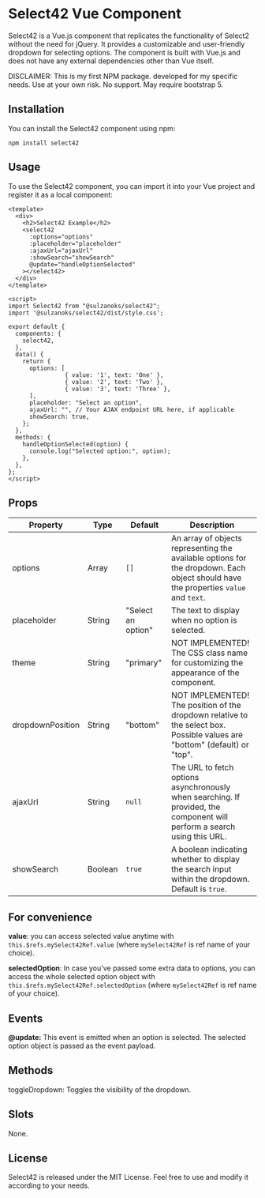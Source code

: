 # Select42 Vue Component

Select42 is a Vue.js component that replicates the functionality of Select2 without the need for jQuery. It provides a customizable and user-friendly dropdown for selecting options. The component is built with Vue.js and does not have any external dependencies other than Vue itself.

DISCLAIMER: This is my first NPM package. developed for my specific needs. Use at your own risk. No support. May require bootstrap 5.

## Installation
You can install the Select42 component using npm:
```
npm install select42
```

## Usage
To use the Select42 component, you can import it into your Vue project and register it as a local component:
```
<template>
  <div>
    <h2>Select42 Example</h2>
    <select42
      :options="options"
      :placeholder="placeholder"
      :ajaxUrl="ajaxUrl"
      :showSearch="showSearch"
      @update="handleOptionSelected"
    ></select42>
  </div>
</template>

<script>
import Select42 from "@sulzanoks/select42";
import '@sulzanoks/select42/dist/style.css';

export default {
  components: {
    select42,
  },
  data() {
    return {
      options: [
                { value: '1', text: 'One' },
                { value: '2', text: 'Two' },
                { value: '3', text: 'Three' },
      ],
      placeholder: "Select an option",
      ajaxUrl: "", // Your AJAX endpoint URL here, if applicable
      showSearch: true,
    };
  },
  methods: {
    handleOptionSelected(option) {
      console.log("Selected option:", option);
    },
  },
};
</script>
```

## Props
| Property        | Type    | Default           | Description                                                                                                                                                            |
|-----------------|---------|-------------------|------------------------------------------------------------------------------------------------------------------------------------------------------------------------|
| options         | Array   | `[]`              | An array of objects representing the available options for the dropdown. Each object should have the properties `value` and `text`.                                    |
| placeholder     | String  | "Select an option"| The text to display when no option is selected.                                                                                                                        |
| theme           | String  | "primary"         | NOT IMPLEMENTED! The CSS class name for customizing the appearance of the component.                                                                                   |
| dropdownPosition| String  | "bottom"          | NOT IMPLEMENTED! The position of the dropdown relative to the select box. Possible values are "bottom" (default) or "top".                                             |
| ajaxUrl         | String  | `null`            | The URL to fetch options asynchronously when searching. If provided, the component will perform a search using this URL.                                               |
| showSearch      | Boolean | `true`            | A boolean indicating whether to display the search input within the dropdown. Default is `true`.                                                                       |

## For convenience
**value**: you can access selected value anytime with `this.$refs.mySelect42Ref.value` (where `mySelect42Ref` is ref name of your choice).

**selectedOption**: In case you've passed some extra data to options, you can access the whole selected option object with `this.$refs.mySelect42Ref.selectedOption` (where `mySelect42Ref` is ref name of your choice).

## Events
**@update:** This event is emitted when an option is selected. The selected option object is passed as the event payload.

## Methods
toggleDropdown: Toggles the visibility of the dropdown.

## Slots
None.

## License
Select42 is released under the MIT License. Feel free to use and modify it according to your needs.
